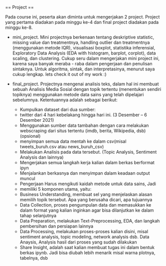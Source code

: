== Project ==

Pada course ini, peserta akan diminta untuk mengerjakan 2 project. Project yang pertama diadakan pada minggu ke-4 dan final project diadakan pada minggu ke-8. 

- mini_project. Mini projectnya berkenaan tentang deskriptive statistic, missing value dan treatmentnya, handling outlier dan treatmentnya (menggunakan metode IQR), visualisasi boxplot, statistika inferensial, Exploratory Data Analysis (EDA with histogram, barplot, corplot), data scaling, dan clustering. Cukup seru dalam mengerjakan mini project ini, karena saya banyak meraba - raba dalam pengerjaan dan penulisan sintaknya. Untuk algoritma, sintak, dan interpretasinya, menurut saya cukup lengkap. lets check it out of my work :)

- final_project. Projectnya mengenai analisis teks, dalam hal ini membuat sebuah Analisis Media Sosial dengan topik tertentu (menentukan sendiri topiknya) menggunakan metode data sains yang telah dipelajari sebelumnya. Ketentuannya adalah sebagai berikut:
  * Kumpulkan dataset dari dua sumber:
  - twitter dari 4 hari kebelakang hingga hari ini. (3 Desember – 6 Desember 2021)
  - Menggunakan sumber data tambahan dengan cara melakukan webscraping dari situs tertentu (imdb, berita, Wikipedia, dsb) (opsional)
  - menyimpan semua data mentah ke dalam csv(misal tweets_buruh.csv atau news_buruh_csv)
  
  * Melakukan Analisis pada data tersebut. (Topic Analysis, Sentiment Analysis dan lainnya)
  * Mengerjakan semua langkah kerja kalian dalam berkas berformat ipyn
  * Menjalankan berkasnya dan menyimpan dalam keadaan output muncul
  * Pengerjaan Harus mengikuti kaidah metode untuk data sains, Jadi
  * memiliki 5 komponen utama, yaitu:
  - Business Understanding, membuat sel yang menjelaskan alasan memilih topik tersebut. Apa yang berusaha dicari, apa tujuannya
  - Data Collection, proses pengumpulan data dan memasukkan ke dalam format yang kalian inginkan agar bisa dilanjutkan ke dalam tahap selanjutnya
  - Data Preparation, melakukan Text-Preprocessing, EDA, dan langkah pembersihan dan persiapan lainnya
  - Data Processing, melakukan proses-proses kalian disini, misal sentiment analysis, topic modeling, network analysis dsb. Data Anaysis, Analysis hasil dari proses yang sudah dilakukan
  - Share Insight, adalah saat kalian membuat tugas ini dalam bentuk berkas ipynb. Jadi bisa diubah lebih menarik misal warna plotnya, tabelnya, dsb
